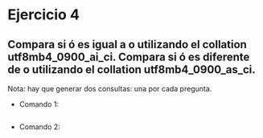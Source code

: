 # Ejercicio 4

## Compara si ó es igual a o utilizando el collation utf8mb4_0900_ai_ci. Compara si ó es diferente de o utilizando el collation utf8mb4_0900_as_ci.

Nota: hay que generar dos consultas: una por cada pregunta.

- Comando 1:

```

```

- Comando 2:

```

```